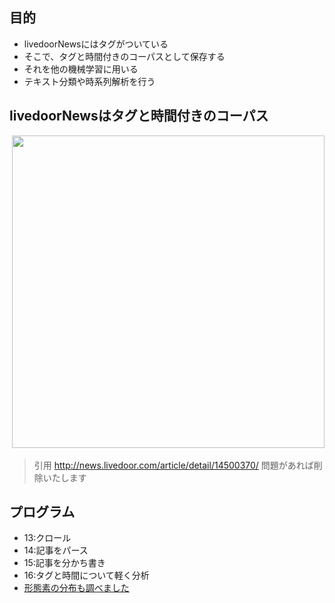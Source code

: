 ## 目的
- livedoorNewsにはタグがついている
- そこで、タグと時間付きのコーパスとして保存する
- それを他の機械学習に用いる
- テキスト分類や時系列解析を行う


## livedoorNewsはタグと時間付きのコーパス

<p align="center">
  <img width="500px" src="https://user-images.githubusercontent.com/36536038/38073544-8507f590-3366-11e8-9dfe-376b15ef96ae.png">
</p>


> 引用 http://news.livedoor.com/article/detail/14500370/
> 問題があれば削除いたします


## プログラム
- 13:クロール
- 14:記事をパース
- 15:記事を分かち書き
- 16:タグと時間について軽く分析
- [形態素の分布も調べました](https://github.com/matsuda-hiromu/NLP/tree/master/EDA)
